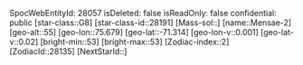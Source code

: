 ﻿---
location: [-71.314,75.679,55]
type: Station
tags:
- astro/Star

---
SpocWebEntityId: 28057
isDeleted: false
isReadOnly: false
confidential: public
[star-class::G8]
[star-class-id::28191]
[Mass-sol::]
[name::Mensae-2]
[geo-alt::55]
[geo-lon::75.679]
[geo-lat::-71.314]
[geo-lon-v::0.001]
[geo-lat-v::0.02]
[bright-min::53]
[bright-max::53]
[Zodiac-index::2]
[ZodiacId::28135]
[NextStarId::]

